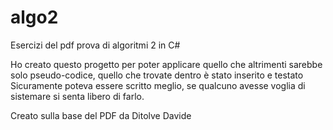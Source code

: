 # algo2
Esercizi del pdf prova di algoritmi 2 in C#

Ho creato questo progetto per poter applicare quello che altrimenti sarebbe solo pseudo-codice, quello che trovate dentro è stato inserito e testato
Sicuramente poteva essere scritto meglio, se qualcuno avesse voglia di sistemare si senta libero di farlo.

Creato sulla base del PDF da Ditolve Davide
